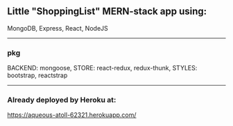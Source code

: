 ## Little "ShoppingList" MERN-stack app using:
MongoDB, Express, React, NodeJS 

---

### pkg
BACKEND: mongoose, STORE: react-redux, redux-thunk, STYLES: bootstrap, reactstrap

---

### Already deployed by Heroku at:
https://aqueous-atoll-62321.herokuapp.com/
